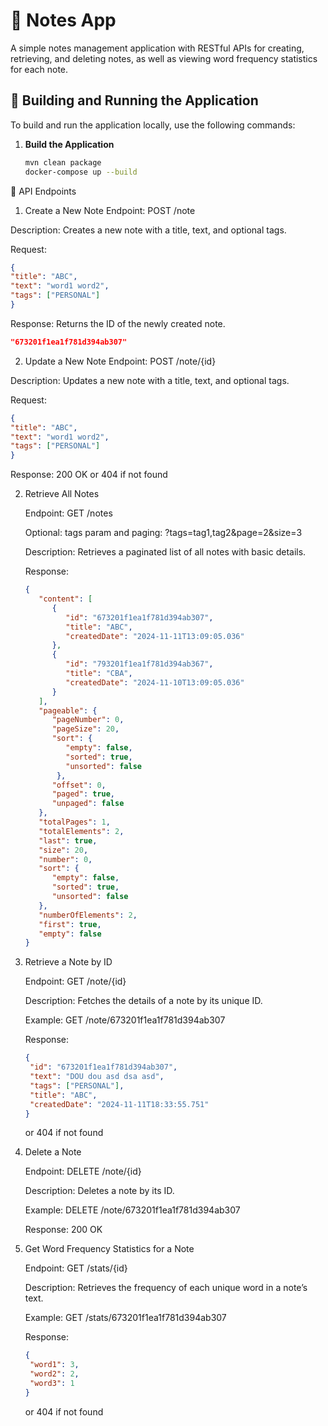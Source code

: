 # 📝 Notes App

A simple notes management application with RESTful APIs for creating, retrieving, and deleting notes, as well as viewing word frequency statistics for each note.

## 🚀 Building and Running the Application

To build and run the application locally, use the following commands:

1. **Build the Application**
   ```bash
   mvn clean package
   docker-compose up --build

📖 API Endpoints
1. Create a New Note
   Endpoint: POST /note

Description: Creates a new note with a title, text, and optional tags.

Request:

```json
{
"title": "ABC",
"text": "word1 word2",
"tags": ["PERSONAL"]
}
```
Response: Returns the ID of the newly created note.

```json
"673201f1ea1f781d394ab307"
```

2. Update a New Note
   Endpoint: POST /note/{id}

Description: Updates a new note with a title, text, and optional tags.

Request:

```json
{
"title": "ABC",
"text": "word1 word2",
"tags": ["PERSONAL"]
}
```
Response: 200 OK or 404 if not found


2. Retrieve All Notes

   Endpoint: GET /notes

   Optional: tags param and paging: ?tags=tag1,tag2&page=2&size=3


   Description: Retrieves a paginated list of all notes with basic details.
   
   Response:
   
   ```json
   {
      "content": [
         {
            "id": "673201f1ea1f781d394ab307",
            "title": "ABC",
            "createdDate": "2024-11-11T13:09:05.036"
         },
         {
            "id": "793201f1ea1f781d394ab367",
            "title": "CBA",
            "createdDate": "2024-11-10T13:09:05.036"
         }
      ],
      "pageable": {
         "pageNumber": 0,
         "pageSize": 20,
         "sort": {
            "empty": false,
            "sorted": true,
            "unsorted": false
          },
         "offset": 0,
         "paged": true,
         "unpaged": false
      },
      "totalPages": 1,
      "totalElements": 2,
      "last": true,
      "size": 20,
      "number": 0,
      "sort": {
         "empty": false,
         "sorted": true,
         "unsorted": false
      },
      "numberOfElements": 2,
      "first": true,
      "empty": false
   }
   ```

3. Retrieve a Note by ID

   Endpoint: GET /note/{id}

   Description: Fetches the details of a note by its unique ID.
   
   Example: GET /note/673201f1ea1f781d394ab307
   
   Response:
   
   ```json
   {
    "id": "673201f1ea1f781d394ab307",
    "text": "DOU dou asd dsa asd",
    "tags": ["PERSONAL"],
    "title": "ABC",
    "createdDate": "2024-11-11T18:33:55.751"
   }
   ```
   or 404 if not found


4. Delete a Note

   Endpoint: DELETE /note/{id}

   Description: Deletes a note by its ID.

   Example: DELETE /note/673201f1ea1f781d394ab307

   Response: 200 OK


5. Get Word Frequency Statistics for a Note

   Endpoint: GET /stats/{id}

   Description: Retrieves the frequency of each unique word in a note’s text.
   
   Example: GET /stats/673201f1ea1f781d394ab307
   
   Response:
   
   ```json
   {
    "word1": 3,
    "word2": 2,
    "word3": 1
   }
   ```
   or 404 if not found